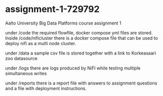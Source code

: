 # assignment-1-729792
Aalto University Big Data Platforms course assignment 1


under /code the required flowfile, docker compose yml files are stored. Inside /code/nificluster there is a docker compose file that can be used to deploy nifi as a multi node cluster.


under /data a sample csv file is stored together with a link to Korkeasaari zoo datasource


under /logs there are logs produced by NiFI while testing multiple simultaneous writes 


under /reports there is a report file with answers to assignment questions and a file with deployment instructions.



